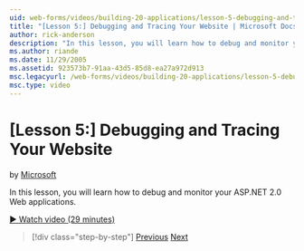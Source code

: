 ```yaml
---
uid: web-forms/videos/building-20-applications/lesson-5-debugging-and-tracing-your-website
title: "[Lesson 5:] Debugging and Tracing Your Website | Microsoft Docs"
author: rick-anderson
description: "In this lesson, you will learn how to debug and monitor your ASP.NET 2.0 Web applications."
ms.author: riande
ms.date: 11/29/2005
ms.assetid: 923573b7-91aa-43d5-85d8-ea27a972d913
msc.legacyurl: /web-forms/videos/building-20-applications/lesson-5-debugging-and-tracing-your-website
msc.type: video
---
```

# [Lesson 5:] Debugging and Tracing Your Website

by [Microsoft](https://github.com/microsoft)

In this lesson, you will learn how to debug and monitor your ASP.NET 2.0 Web applications.

[&#9654; Watch video (29 minutes)](https://channel9.msdn.com/Blogs/ASP-NET-Site-Videos/lesson-5-debugging-and-tracing-your-website)

> [!div class="step-by-step"]
> [Previous](lesson-4-understanding-web-application-state.md)
> [Next](lesson-6-working-with-stylesheets-and-master-pages.md)
